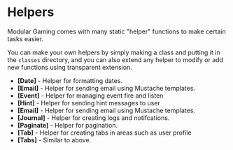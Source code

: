 # Helpers

Modular Gaming comes with many static "helper" functions to make certain tasks easier.

You can make your own helpers by simply making a class and putting it in the `classes` directory, and you can also extend any helper to modify or add new functions using transparent extension.

 - **[Date]** - Helper for formatting dates.
 - **[Email]** - Helper for sending email using Mustache templates.
 - **[Event]** - Helper for managing event fire and listen
 - **[Hint]** - Helper for sending hint messages to user
 - **[Email]** - Helper for sending email using Mustache templates.
 - **[Journal]** - Helper for creating logs and notifcations.
 - **[Paginate]** - Helper for pagination.
 - **[Tab]** - Helper for creating tabs in areas such as user profile
 - **[Tabs]** - Similar to above.



